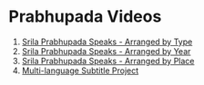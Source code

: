 # Prabhupada Videos

1. [Srila Prabhupada Speaks - Arranged by Type](https://nigamakalpataru.github.io/PrabhupadaVideos/ArrangedByType/)
2. [Srila Prabhupada Speaks - Arranged by Year](nigamakalpataru.github.io/PrabhupadaVideos/ArrangedByYear/)
3. [Srila Prabhupada Speaks - Arranged by Place](nigamakalpataru.github.io/PrabhupadaVideos/ArrangedByPlace/)
4. [Multi-language Subtitle Project](nigamakalpataru.github.io/PrabhupadaVideos/Others/)
